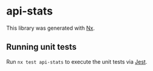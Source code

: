 # api-stats

This library was generated with [Nx](https://nx.dev).

## Running unit tests

Run `nx test api-stats` to execute the unit tests via [Jest](https://jestjs.io).
